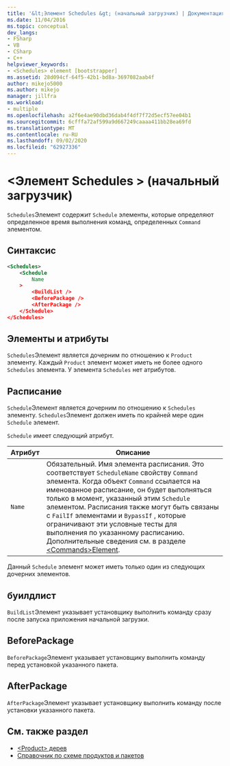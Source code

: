 ```yaml
---
title: '&lt;Элемент Schedules &gt; (начальный загрузчик) | Документация Майкрософт'
ms.date: 11/04/2016
ms.topic: conceptual
dev_langs:
- FSharp
- VB
- CSharp
- C++
helpviewer_keywords:
- <Schedules> element [bootstrapper]
ms.assetid: 28d094cf-64f5-42b1-bd8a-3697082aab4f
author: mikejo5000
ms.author: mikejo
manager: jillfra
ms.workload:
- multiple
ms.openlocfilehash: a2f6e4ae90dbd36dab4f4df7f72d5ecf57ee04b1
ms.sourcegitcommit: 6cfffa72af599a9d667249caaaa411bb28ea69fd
ms.translationtype: MT
ms.contentlocale: ru-RU
ms.lasthandoff: 09/02/2020
ms.locfileid: "62927336"
---
```

# <a name="ltschedulesgt-element-bootstrapper"></a>&lt;Элемент Schedules &gt; (начальный загрузчик)
`Schedules`Элемент содержит `Schedule` элементы, которые определяют определенное время выполнения команд, определенных `Command` элементом.

## <a name="syntax"></a>Синтаксис

```xml
<Schedules>
    <Schedule
        Name
    >
        <BuildList />
        <BeforePackage />
        <AfterPackage />
    </Schedule>
</Schedules>
```

## <a name="elements-and-attributes"></a>Элементы и атрибуты
 `Schedules`Элемент является дочерним по отношению к `Product` элементу. Каждый `Product` элемент может иметь не более одного `Schedules` элемента. У элемента `Schedules` нет атрибутов.

## <a name="schedule"></a>Расписание
 `Schedule`Элемент является дочерним по отношению к `Schedules` элементу. `Schedules`Элемент должен иметь по крайней мере один `Schedule` элемент.

 `Schedule` имеет следующий атрибут.

|Атрибут|Описание|
|---------------|-----------------|
|`Name`|Обязательный. Имя элемента расписания. Это соответствует `ScheduleName` свойству `Command` элемента. Когда объект `Command` ссылается на именованное расписание, он будет выполняться только в момент, указанный этим `Schedule` элементом. Расписания также могут быть связаны с `FailIf` элементами и `BypassIf` , которые ограничивают эти условные тесты для выполнения по указанному расписанию. Дополнительные сведения см. в разделе [\<Commands>Element](../deployment/commands-element-bootstrapper.md).|

 Данный `Schedule` элемент может иметь только один из следующих дочерних элементов.

## <a name="buildlist"></a>буилдлист
 `BuildList`Элемент указывает установщику выполнить команду сразу после запуска приложения начальной загрузки.

## <a name="beforepackage"></a>BeforePackage
 `BeforePackage`Элемент указывает установщику выполнить команду перед установкой указанного пакета.

## <a name="afterpackage"></a>AfterPackage
 `AfterPackage`Элемент указывает установщику выполнить команду после установки указанного пакета.

## <a name="see-also"></a>См. также раздел
- [\<Product> дерев](../deployment/product-element-bootstrapper.md)
- [Справочник по схеме продуктов и пакетов](../deployment/product-and-package-schema-reference.md)